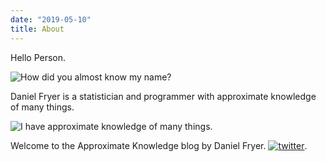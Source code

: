 ```yaml
---
date: "2019-05-10"
title: About
---
```


Hello Person.

![How did you almost know my name?](https://gifimage.net/wp-content/uploads/2017/11/i-have-approximate-knowledge-of-many-things-gif-3.gif)

Daniel Fryer is a statistician and programmer with approximate knowledge of many things.

![I have approximate knowledge of many things.](https://i.imgur.com/1bbfWs1.gif)

Welcome to the Approximate Knowledge blog by Daniel Fryer. [![twitter](https://img.shields.io/twitter/url/http/shields.io.svg)](https://twitter.com/dvfryer). 

